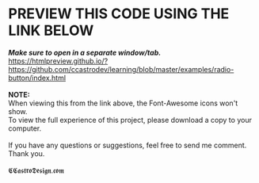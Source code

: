 # PREVIEW THIS CODE USING THE LINK BELOW
<i>***Make sure to open in a separate window/tab.***</i> <br>
https://htmlpreview.github.io/?https://github.com/ccastrodev/learning/blob/master/examples/radio-button/index.html
<br>
<br>
<strong>NOTE:</strong>
<br>
When viewing this from the link above, the Font-Awesome icons won't show.
<br>To view the full experience of this project, please download a copy to your computer.
<br>
<br>
If you have any questions or suggestions, feel free to send me comment.
<br>
Thank you.
<br>
<br>
𝕮𝕮𝖆𝖘𝖙𝖗𝖔𝕯𝖊𝖘𝖎𝖌𝖓.𝖈𝖔𝖒